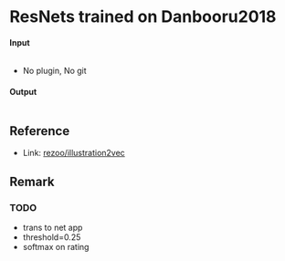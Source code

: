 # ResNets trained on Danbooru2018

#### Input

```

```

- No plugin, No git

#### Output

```

```

## Reference

- Link: [rezoo/illustration2vec](https://github.com/rezoo/illustration2vec)

## Remark

### TODO

- trans to net app
- threshold=0.25
- softmax on rating

